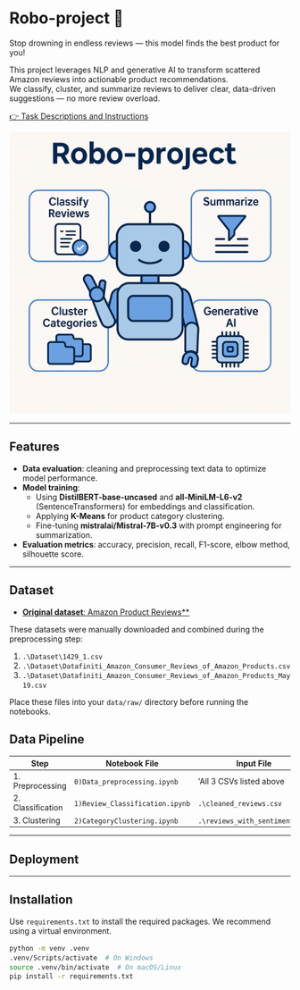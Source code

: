 # **Robo-project** 🤖  
Stop drowning in endless reviews — this model finds the best product for you!  

This project leverages NLP and generative AI to transform scattered Amazon reviews into actionable product recommendations.  
We classify, cluster, and summarize reviews to deliver clear, data-driven suggestions — no more review overload.



[👉 Task Descriptions and Instructions](https://github.com/ironhack-labs/project-nlp-business-case-automated-customers-reviews-v2)

![images/robo - project.png](images/robo-project.png)

---
##  Features

- **Data evaluation**: cleaning and preprocessing text data to optimize model performance.  
- **Model training**:  
  - Using **DistilBERT-base-uncased** and **all-MiniLM-L6-v2** (SentenceTransformers) for embeddings and classification.  
  - Applying **K-Means** for product category clustering.  
  - Fine-tuning **mistralai/Mistral-7B-v0.3** with prompt engineering for summarization.  
- **Evaluation metrics**: accuracy, precision, recall, F1-score, elbow method, silhouette score.

---

##  Dataset

- [**Original dataset**: Amazon Product Reviews**](https://www.kaggle.com/datasets/datafiniti/consumer-reviews-of-amazon-products)

These datasets were manually downloaded and combined during the preprocessing step:

1. `.\Dataset\1429_1.csv`  
2. `.\Dataset\Datafiniti_Amazon_Consumer_Reviews_of_Amazon_Products.csv`  
3. `.\Dataset\Datafiniti_Amazon_Consumer_Reviews_of_Amazon_Products_May19.csv`  

Place these files into your `data/raw/` directory before running the notebooks.
##  Data Pipeline
|      Step          |      Notebook File                 |        Input File                     |          Output File                       |
|--------------------|------------------------------------|---------------------------------------|--------------------------------------------|
| 1. Preprocessing   | `0)Data_preprocessing.ipynb`       | 'All 3 CSVs listed above              | `.\cleaned_reviews.csv`                    |
| 2. Classification  | `1)Review_Classification.ipynb`    | `.\cleaned_reviews.csv`               | `.\cleaned_reviews_with_sentiment.csv`     |
| 3. Clustering      | `2)CategoryClustering.ipynb`       | `.\reviews_with_sentiment.csv`        | `.\full_reviews_with_clusters.csv`         |
---

## Deployment

---

##  Installation

Use `requirements.txt` to install the required packages. We recommend using a virtual environment.

```bash
python -m venv .venv
.venv/Scripts/activate  # On Windows
source .venv/bin/activate  # On macOS/Linux
pip install -r requirements.txt
```

